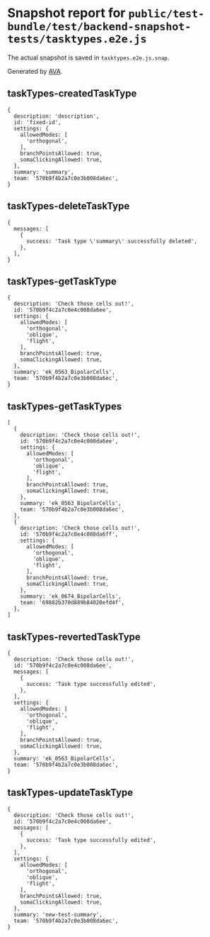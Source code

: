 # Snapshot report for `public/test-bundle/test/backend-snapshot-tests/tasktypes.e2e.js`

The actual snapshot is saved in `tasktypes.e2e.js.snap`.

Generated by [AVA](https://ava.li).

## taskTypes-createdTaskType

    {
      description: 'description',
      id: 'fixed-id',
      settings: {
        allowedModes: [
          'orthogonal',
        ],
        branchPointsAllowed: true,
        somaClickingAllowed: true,
      },
      summary: 'summary',
      team: '570b9f4b2a7c0e3b008da6ec',
    }

## taskTypes-deleteTaskType

    {
      messages: [
        {
          success: 'Task type \'summary\' successfully deleted',
        },
      ],
    }

## taskTypes-getTaskType

    {
      description: 'Check those cells out!',
      id: '570b9f4c2a7c0e4c008da6ee',
      settings: {
        allowedModes: [
          'orthogonal',
          'oblique',
          'flight',
        ],
        branchPointsAllowed: true,
        somaClickingAllowed: true,
      },
      summary: 'ek_0563_BipolarCells',
      team: '570b9f4b2a7c0e3b008da6ec',
    }

## taskTypes-getTaskTypes

    [
      {
        description: 'Check those cells out!',
        id: '570b9f4c2a7c0e4c008da6ee',
        settings: {
          allowedModes: [
            'orthogonal',
            'oblique',
            'flight',
          ],
          branchPointsAllowed: true,
          somaClickingAllowed: true,
        },
        summary: 'ek_0563_BipolarCells',
        team: '570b9f4b2a7c0e3b008da6ec',
      },
      {
        description: 'Check those cells out!',
        id: '570b9f4c2a7c0e4c008da6ff',
        settings: {
          allowedModes: [
            'orthogonal',
            'oblique',
            'flight',
          ],
          branchPointsAllowed: true,
          somaClickingAllowed: true,
        },
        summary: 'ek_0674_BipolarCells',
        team: '69882b370d889b84020efd4f',
      },
    ]

## taskTypes-revertedTaskType

    {
      description: 'Check those cells out!',
      id: '570b9f4c2a7c0e4c008da6ee',
      messages: [
        {
          success: 'Task type successfully edited',
        },
      ],
      settings: {
        allowedModes: [
          'orthogonal',
          'oblique',
          'flight',
        ],
        branchPointsAllowed: true,
        somaClickingAllowed: true,
      },
      summary: 'ek_0563_BipolarCells',
      team: '570b9f4b2a7c0e3b008da6ec',
    }

## taskTypes-updateTaskType

    {
      description: 'Check those cells out!',
      id: '570b9f4c2a7c0e4c008da6ee',
      messages: [
        {
          success: 'Task type successfully edited',
        },
      ],
      settings: {
        allowedModes: [
          'orthogonal',
          'oblique',
          'flight',
        ],
        branchPointsAllowed: true,
        somaClickingAllowed: true,
      },
      summary: 'new-test-summary',
      team: '570b9f4b2a7c0e3b008da6ec',
    }
